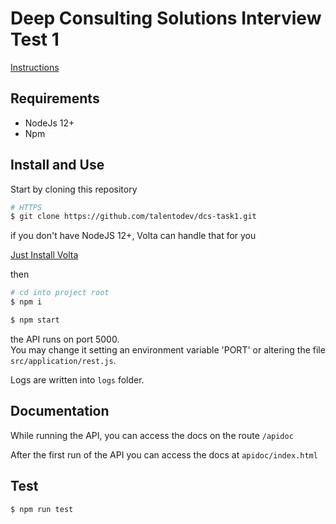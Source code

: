 # Deep Consulting Solutions Interview Test 1

[Instructions](./task1.pdf)

## Requirements

- NodeJs 12+
- Npm

## Install and Use

Start by cloning this repository

```sh
# HTTPS
$ git clone https://github.com/talentodev/dcs-task1.git
```

if you don't have NodeJS 12+, Volta can handle that for you

[Just Install Volta](https://docs.volta.sh/guide/getting-started)

then

```sh
# cd into project root
$ npm i

$ npm start
```

the API runs on port 5000.\
You may change it setting an environment variable 'PORT' or altering the file `src/application/rest.js`.

Logs are written into `logs` folder.

## Documentation

While running the API, you can access the docs on the route `/apidoc`

After the first run of the API you can access the docs at `apidoc/index.html`

## Test

```sh
$ npm run test
```
